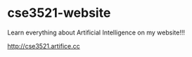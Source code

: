 cse3521-website
===============

Learn everything about Artificial Intelligence on my website!!!

http://cse3521.artifice.cc
